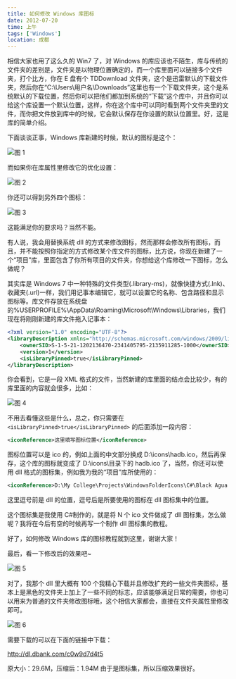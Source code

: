 ```yaml
---
title: 如何修改 Windows 库图标
date: 2012-07-20
time: 上午
tags: ['Windows']
location: 成都
---
```


相信大家也用了这么久的 Win7 了，对 Windows 的库应该也不陌生，库与传统的文件夹的差别是，文件夹是以物理位置确定的，而一个库里面可以链接多个文件夹，打个比方，你在 E 盘有个 TDDownload 文件夹，这个是迅雷默认的下载文件夹，然后你在“C:\Users\用户名\Downloads”这里也有一个下载文件夹，这个是系统默认的下载位置，然后你可以把他们都加到系统的“下载”这个库中，并且你可以给这个库设置一个默认位置，这样，你在这个库中可以同时看到两个文件夹里的文件，而你把文件放到库中的时候，它会默认保存在你设置的默认位置里。好，这是库的简单介绍。

下面谈谈正事，Windows 库新建的时候，默认的图标是这个：

![图 1](/images/posts/how-to-modify-windows-library-icon-01.jpg)

而如果你在库属性里修改它的优化设置：

![图 2](/images/posts/how-to-modify-windows-library-icon-02.jpg)

你还可以得到另外四个图标：

![图 3](/images/posts/how-to-modify-windows-library-icon-03.jpg)

这能满足你的要求吗？当然不能。

有人说，我会用替换系统 dll 的方式来修改图标，然而那样会修改所有图标，而且，并不能按照你指定的方式修改某个库文件的图标，比方说，你现在新建了一个“项目”库，里面包含了你所有项目的文件夹，你想给这个库修改一下图标，怎么做呢？

其实库是 Windows 7 中一种特殊的文件类型(.library-ms)，就像快捷方式(.lnk)、收藏夹(.url)一样，我们用记事本编辑它，就可以设置它的名称、包含路径和显示图标等。库文件存放在系统盘的%USERPROFILE%\AppData\Roaming\Microsoft\Windows\Libraries，我们现在将刚刚新建的库文件拖入记事本：

```xml
<?xml version="1.0" encoding="UTF-8"?>
<libraryDescription xmlns="http://schemas.microsoft.com/windows/2009/library">
    <ownerSID>S-1-5-21-1202136470-2341405795-2135911285-1000</ownerSID>
    <version>1</version>
    <isLibraryPinned>true</isLibraryPinned>
</libraryDescription>
```

你会看到，它是一段 XML 格式的文件，当然新建的库里面的结点会比较少，有的库里面的内容就会很多，比如：

![图 4](/images/posts/how-to-modify-windows-library-icon-04.jpg)

不用去看懂这些是什么，总之，你只需要在 `<isLibraryPinned>true</isLibraryPinned>` 的后面添加一段内容：

```xml
<iconReference>这里填写图标位置</iconReference>
```

图标位置可以是 ico 的，例如上面的中文部分换成 D:\icons\hadb.ico，然后再保存，这个库的图标就变成了 D:\icons\目录下的 hadb.ico 了，当然，你还可以使用 dll 格式的图标集，例如我为我的“项目”库所使用的：

```xml
<iconReference>D:\My College\Projects\WindowsFolderIcons\C#\Black Agua Onyx\bin\Debug\Black Agua Onyx.dll,84</iconReference>
```

这里逗号前是 dll 的位置，逗号后是所要使用的图标在 dll 图标集中的位置。

这个图标集是我使用 C#制作的，就是将 N 个 ico 文件做成了 dll 图标集，怎么做呢？我将在今后有空的时候再写一个制作 dll 图标集的教程。

好了，如何修改 Windows 库的图标教程就到这里，谢谢大家！

最后，看一下修改后的效果吧~

![图 5](/images/posts/how-to-modify-windows-library-icon-05.jpg)

对了，我那个 dll 里大概有 100 个我精心下载并且修改扩充的一些文件夹图标，基本上是黑色的文件夹上加上了一些不同的标志，应该能够满足日常的需要，你也可以用来为普通的文件夹修改图标哦，这个相信大家都会，直接在文件夹属性里修改即可。

![图 6](/images/posts/how-to-modify-windows-library-icon-06.jpg)

需要下载的可以在下面的链接中下载：

http://dl.dbank.com/c0w9d7d4t5

原大小：29.6M，压缩后：1.94M 由于是图标集，所以压缩效果很好。

